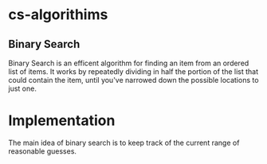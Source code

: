 # cs-algorithims

## Binary Search 
Binary Search is an efficent algorithm for finding an item from an ordered list of items. It works by repeatedly dividing in half the portion of the list that could contain the item, until you've narrowed down the possible locations to just one. 

# Implementation
The main idea of binary search is to keep track of the current range of reasonable guesses.